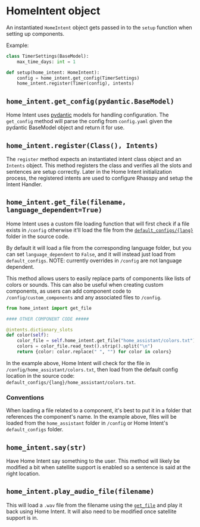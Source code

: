 # HomeIntent object
An instantiated `HomeIntent` object gets passed in to the `setup` function when setting up components.

Example:
```python hl_lines="4"
class TimerSettings(BaseModel):
    max_time_days: int = 1

def setup(home_intent: HomeIntent):
    config = home_intent.get_config(TimerSettings)
    home_intent.register(Timer(config), intents)
```

## `home_intent.get_config(pydantic.BaseModel)`
Home Intent uses [pydantic](https://pydantic-docs.helpmanual.io/) models for handling configuration. The `get_config` method will parse the config from `config.yaml` given the pydantic BaseModel object and return it for use.

## `home_intent.register(Class(), Intents)`
The `register` method expects an instantiated intent class object and an `Intents` object. This method registers the class and verifies all the slots and sentences are setup correctly. Later in the Home Intent initialization process, the registered intents are used to configure Rhasspy and setup the Intent Handler.

## `home_intent.get_file(filename, language_dependent=True)`
Home Intent uses a custom file loading function that will first check if a file exists in `/config` otherwise it'll load the file from the [`default_configs/{lang}`](https://github.com/JarvyJ/HomeIntent/tree/main/home_intent/default_configs) folder in the source code.

By default it will load a file from the corresponding language folder, but you can set `language_dependent` to `False`, and it will instead just load from `default_configs`. NOTE: currently overrides in `/config` are not language dependent. 

This method allows users to easily replace parts of components like lists of colors or sounds. This can also be useful when creating custom components, as users can add component code to `/config/custom_components` and any associated files to `/config`.

```python hl_lines="7"
from home_intent import get_file

#### OTHER COMPONENT CODE #####

@intents.dictionary_slots
def color(self):
    color_file = self.home_intent.get_file("home_assistant/colors.txt")
    colors = color_file.read_text().strip().split("\n")
    return {color: color.replace(" ", "") for color in colors}

```

In the example above, Home Intent will check for the file in `/config/home_assistant/colors.txt`, then load from the default config location in the source code: `default_configs/{lang}/home_assistant/colors.txt`.

### Conventions
When loading a file related to a component, it's best to put it in a folder that references the component's name. In the example above, files will be loaded from the `home_assistant` folder in `/config` or Home Intent's `default_configs` folder.

## `home_intent.say(str)`
Have Home Intent say something to the user. This method will likely be modified a bit when satellite support is enabled so a sentence is said at the right location.

## `home_intent.play_audio_file(filename)`
This will load a `.wav` file from the filename using the [`get_file`](./get-file.md) and play it back using Home Intent. It will also need to be modified once satellite support is in.